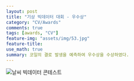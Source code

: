 ```yaml
---
layout: post
title: "기상 빅데이터 대회 - 우수상"
category: "CV/Awards"
comments: true
tags: [awards, "CV"]
feature-img: "assets/img/53.jpg"
feature-title:
use_math: true
summary: 코일의 결로 발생을 예측하여 우수상을 수상하였다.
---
```


![날씨 빅데이터 콘테스트](https://user-images.githubusercontent.com/37871541/107838683-460d8c80-6dea-11eb-9bab-0d94ad9f3a12.jpg)
